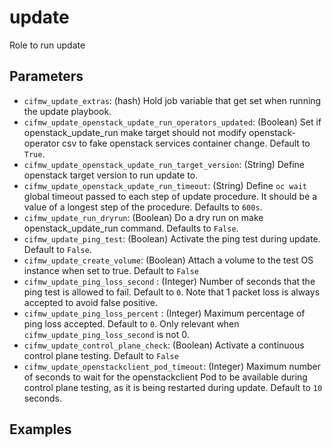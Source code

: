 # update
Role to run update

## Parameters
* `cifmw_update_extras`: (hash) Hold job variable that get set when running the update playbook.
* `cifmw_update_openstack_update_run_operators_updated`: (Boolean) Set if openstack_update_run make target should not modify openstack-operator csv to fake openstack services container change. Default to `True`.
* `cifmw_update_openstack_update_run_target_version`: (String) Define openstack target version to run update to.
* `cifmw_update_openstack_update_run_timeout`: (String) Define `oc wait` global timeout passed to each step of update procedure. It should be a value of a longest step of the procedure. Defaults to `600s`.
* `cifmw_update_run_dryrun`: (Boolean) Do a dry run on make openstack_update_run command. Defaults to `False`.
* `cifmw_update_ping_test`: (Boolean) Activate the ping test during update. Default to `False`.
* `cifmw_update_create_volume`: (Boolean) Attach a volume to the test OS instance when set to true.  Default to `False`
* `cifmw_update_ping_loss_second` : (Integer) Number of seconds that the ping test is allowed to fail. Default to `0`. Note that 1 packet loss is always accepted to avoid false positive.
* `cifmw_update_ping_loss_percent` : (Integer) Maximum percentage of ping loss accepted.  Default to `0`. Only relevant when `cifmw_update_ping_loss_second` is not 0.
* `cifmw_update_control_plane_check`: (Boolean) Activate a continuous control plane testing. Default to `False`
* `cifmw_update_openstackclient_pod_timeout`: (Integer) Maximum number of seconds to wait for the openstackclient Pod to be available during control plane testing, as it is being restarted during update.  Default to `10` seconds.

## Examples
